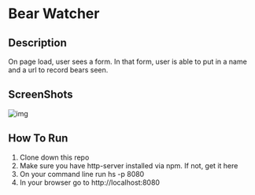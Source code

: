 # Bear Watcher

## Description
On page load, user sees a form.  In that form, user is able to put in a name and a url to record bears seen. 

## ScreenShots

![img]()

## How To Run
1. Clone down this repo
1. Make sure you have http-server installed via npm. If not, get it here
1. On your command line run hs -p 8080
1. In your browser go to http://localhost:8080
